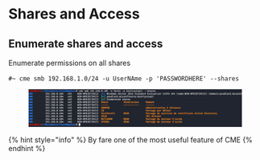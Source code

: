 # Shares and Access

## Enumerate shares and access

Enumerate permissions on all shares

```
#~ cme smb 192.168.1.0/24 -u UserNAme -p 'PASSWORDHERE' --shares
```

<figure><img src="../../../../.gitbook/assets/image (54).png" alt=""><figcaption></figcaption></figure>

{% hint style="info" %}
By fare one of the most useful feature of CME
{% endhint %}

